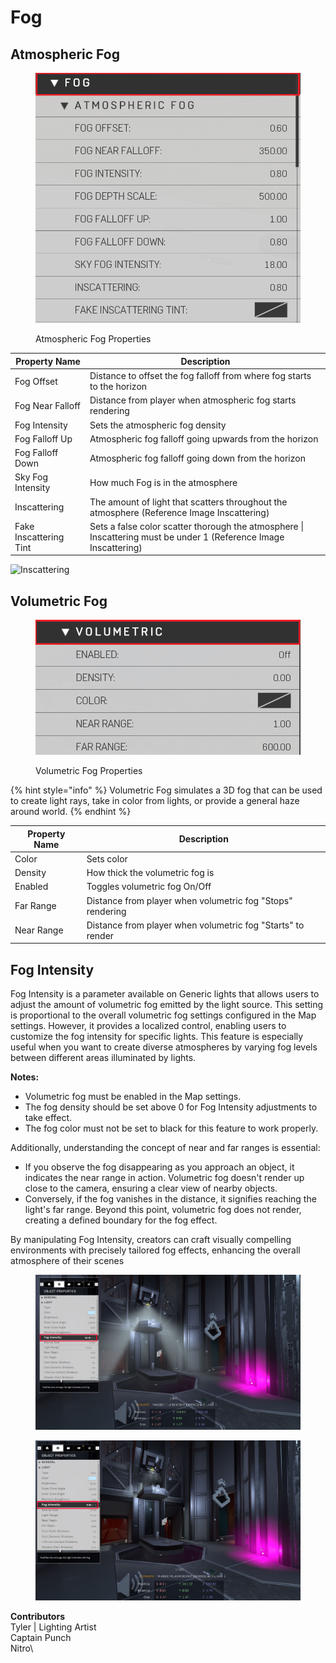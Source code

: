 # Fog

## Atmospheric Fog

<figure><img src="../../../.gitbook/assets/image (13).png" alt=""><figcaption><p>Atmospheric Fog Properties</p></figcaption></figure>

| Property Name          | Description                                                                                                       |
| ---------------------- | ----------------------------------------------------------------------------------------------------------------- |
| Fog Offset             | Distance to offset the fog falloff from where fog starts to the horizon                                           |
| Fog Near Falloff       | Distance from player when atmospheric fog starts rendering                                                        |
| Fog Intensity          | Sets the atmospheric fog density                                                                                  |
| Fog Falloff Up         | Atmospheric fog falloff going upwards from the horizon                                                            |
| Fog Falloff Down       | Atmospheric fog falloff going down from the horizon                                                               |
| Sky Fog Intensity      | How much Fog is in the atmosphere                                                                                 |
| Inscattering           | The amount of light that scatters throughout the atmosphere (Reference Image Inscattering)                        |
| Fake Inscattering Tint | Sets a false color scatter thorough the atmosphere \| Inscattering must be under 1 (Reference Image Inscattering) |

![Inscattering](https://imgur.com/EDpxCNh.gif)

## Volumetric Fog

<figure><img src="../../../.gitbook/assets/image (1) (1) (1).png" alt=""><figcaption><p>Volumetric Fog Properties</p></figcaption></figure>

{% hint style="info" %}
Volumetric Fog simulates a 3D fog that can be used to create light rays, take in color from lights, or provide a general haze around world.
{% endhint %}

| Property Name | Description                                                 |
| ------------- | ----------------------------------------------------------- |
| Color         | Sets color                                                  |
| Density       | How thick the volumetric fog is                             |
| Enabled       | Toggles volumetric fog On/Off                               |
| Far Range     | Distance from player when volumetric fog "Stops" rendering  |
| Near Range    | Distance from player when volumetric fog "Starts" to render |



## Fog Intensity

Fog Intensity is a parameter available on Generic lights that allows users to adjust the amount of volumetric fog emitted by the light source. This setting is proportional to the overall volumetric fog settings configured in the Map settings. However, it provides a localized control, enabling users to customize the fog intensity for specific lights. This feature is especially useful when you want to create diverse atmospheres by varying fog levels between different areas illuminated by lights.

**Notes:**

* Volumetric fog must be enabled in the Map settings.
* The fog density should be set above 0 for Fog Intensity adjustments to take effect.
* The fog color must not be set to black for this feature to work properly.

Additionally, understanding the concept of near and far ranges is essential:

* If you observe the fog disappearing as you approach an object, it indicates the near range in action. Volumetric fog doesn't render up close to the camera, ensuring a clear view of nearby objects.
* Conversely, if the fog vanishes in the distance, it signifies reaching the light's far range. Beyond this point, volumetric fog does not render, creating a defined boundary for the fog effect.

By manipulating Fog Intensity, creators can craft visually compelling environments with precisely tailored fog effects, enhancing the overall atmosphere of their scenes

<figure><img src="../../../.gitbook/assets/image (7) (1) (1).png" alt=""><figcaption></figcaption></figure>

<figure><img src="../../../.gitbook/assets/image-1 (1).png" alt=""><figcaption></figcaption></figure>

**Contributors** \
Tyler | Lighting Artist\
Captain Punch\
Nitro\
